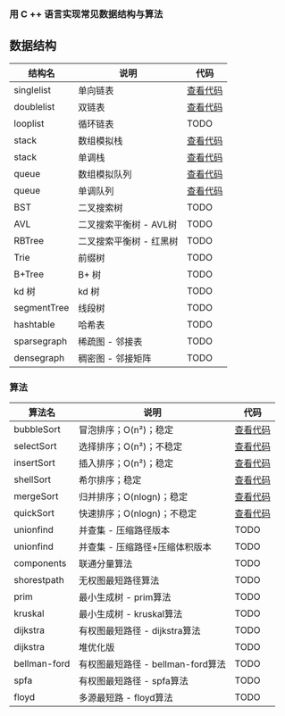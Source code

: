 ### 用 C ++ 语言实现常见数据结构与算法


## 数据结构

| 结构名     | 说明     | 代码                                                         |
| ---------- | -------- | ------------------------------------------------------------ |
| singlelist | 单向链表     | [查看代码](https://github.com/MiniKimmy/c-dsa/blob/master/algorithms/list/singlelist/staticlist.cpp) |
| doublelist | 双链表       | [查看代码](https://github.com/MiniKimmy/c-dsa/blob/master/algorithms/list/doublelist/doublelist.cpp) |
| looplist   | 循环链表     | TODO                                                         |
| stack      | 数组模拟栈   | [查看代码](https://github.com/MiniKimmy/c-dsa/blob/master/algorithms/stack/sqstack.cpp) |
| stack      | 单调栈   | [查看代码](https://github.com/MiniKimmy/c-dsa/blob/master/algorithms/stack/dullstack.cpp) |
| queue      | 数组模拟队列 | [查看代码](https://github.com/MiniKimmy/c-dsa/blob/master/algorithms/queue/sqqueue.cpp) |
| queue      | 单调队列 | [查看代码](https://github.com/MiniKimmy/c-dsa/blob/master/algorithms/queue/dullqueue.cpp) |
| BST         | 二叉搜索树              | TODO |
| AVL         | 二叉搜索平衡树 - AVL树  | TODO |
| RBTree      | 二叉搜索平衡树 - 红黑树 | TODO                                                         |
| Trie        | 前缀树                  | TODO                                                         |
| B+Tree      | B+ 树                   | TODO                                                         |
| kd 树       | kd 树                   | TODO                                                         |
| segmentTree | 线段树                  | TODO                                                         |
| hashtable   | 哈希表                  | TODO                                                         |
| sparsegraph  | 稀疏图 - 邻接表       | TODO |
| densegraph   | 稠密图 - 邻接矩阵     | TODO |

### 算法

| 算法名         | 说明                       | 代码                                                         |
| ------------- | -------------------------- | ------------------------------------------------------------ |
| bubbleSort    | 冒泡排序；O(n²)；稳定      | [查看代码](https://github.com/MiniKimmy/c-dsa/blob/master/algorithms/sort/bubbleSort.cpp) |
| selectSort    | 选择排序；O(n²)；不稳定    | [查看代码](https://github.com/MiniKimmy/c-dsa/blob/master/algorithms/sort/selectSort.cpp) |
| insertSort    | 插入排序；O(n²)；稳定      | [查看代码](https://github.com/MiniKimmy/c-dsa/blob/master/algorithms/sort/insertSort.cpp) |
| shellSort     | 希尔排序；稳定             | [查看代码](https://github.com/MiniKimmy/c-dsa/blob/master/algorithms/sort/shellSort.cpp) |
| mergeSort     | 归并排序；O(nlogn)；稳定   | [查看代码](https://github.com/MiniKimmy/c-dsa/blob/master/algorithms/sort/mergeSort.cpp) |
| quickSort     | 快速排序；O(nlogn)；不稳定 | [查看代码](https://github.com/MiniKimmy/c-dsa/blob/master/algorithms/sort/quickSort.cpp) |
| unionfind    | 并查集 - 压缩路径版本 | TODO |
| unionfind    | 并查集 - 压缩路径+压缩体积版本 | TODO |
| components   | 联通分量算法                      | TODO |
| shorestpath  | 无权图最短路径算法                | TODO |
| prim         | 最小生成树 - prim算法             | TODO       |
| kruskal      | 最小生成树 - kruskal算法         | TODO               |
| dijkstra     | 有权图最短路径 - dijkstra算法     | TODO           |
| dijkstra     | 堆优化版     | TODO           |
| bellman-ford | 有权图最短路径 - bellman-ford算法 | TODO                |
| spfa         | 有权图最短路径 - spfa算法 | TODO                |
| floyd        | 多源最短路 - floyd算法 | TODO                |